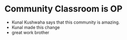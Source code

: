 # Community Classroom is OP
- Kunal Kushwaha says that this community is amazing.
- Kunal made this change
- great work brother 
